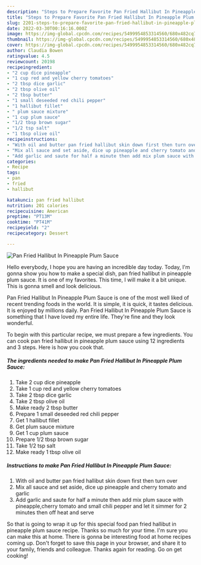 ```yaml
---
description: "Steps to Prepare Favorite Pan Fried Hallibut In Pineapple Plum Sauce"
title: "Steps to Prepare Favorite Pan Fried Hallibut In Pineapple Plum Sauce"
slug: 2201-steps-to-prepare-favorite-pan-fried-hallibut-in-pineapple-plum-sauce
date: 2022-03-30T00:16:16.000Z
image: https://img-global.cpcdn.com/recipes/5499954853314560/680x482cq70/pan-fried-hallibut-in-pineapple-plum-sauce-recipe-main-photo.jpg
thumbnail: https://img-global.cpcdn.com/recipes/5499954853314560/680x482cq70/pan-fried-hallibut-in-pineapple-plum-sauce-recipe-main-photo.jpg
cover: https://img-global.cpcdn.com/recipes/5499954853314560/680x482cq70/pan-fried-hallibut-in-pineapple-plum-sauce-recipe-main-photo.jpg
author: Claudia Bowen
ratingvalue: 4.5
reviewcount: 20198
recipeingredient:
- "2 cup dice pineapple"
- "1 cup red and yellow cherry tomatoes"
- "2 tbsp dice garlic"
- "2 tbsp olive oil"
- "2 tbsp butter"
- "1 small deseeded red chili pepper"
- "1 hallibut fillet"
- " plum sauce mixture"
- "1 cup plum sauce"
- "1/2 tbsp brown sugar"
- "1/2 tsp salt"
- "1 tbsp olive oil"
recipeinstructions:
- "With oil and butter pan fried hallibut skin down first then turn over"
- "Mix all sauce and set aside, dice up pineapple and cherry tomato and garlic"
- "Add garlic and saute for half a minute then add mix plum sauce with pineapple,cherry tomato and small chili pepper and let it simmer for 2 minutes then off heat and serve"
categories:
- Recipe
tags:
- pan
- fried
- hallibut

katakunci: pan fried hallibut 
nutrition: 201 calories
recipecuisine: American
preptime: "PT13M"
cooktime: "PT41M"
recipeyield: "2"
recipecategory: Dessert

---
```



![Pan Fried Hallibut In Pineapple Plum Sauce](https://img-global.cpcdn.com/recipes/5499954853314560/680x482cq70/pan-fried-hallibut-in-pineapple-plum-sauce-recipe-main-photo.jpg)

Hello everybody, I hope you are having an incredible day today. Today, I'm gonna show you how to make a special dish, pan fried hallibut in pineapple plum sauce. It is one of my favorites. This time, I will make it a bit unique. This is gonna smell and look delicious.



Pan Fried Hallibut In Pineapple Plum Sauce is one of the most well liked of recent trending foods in the world. It is simple, it is quick, it tastes delicious. It is enjoyed by millions daily. Pan Fried Hallibut In Pineapple Plum Sauce is something that I have loved my entire life. They're fine and they look wonderful.


To begin with this particular recipe, we must prepare a few ingredients. You can cook pan fried hallibut in pineapple plum sauce using 12 ingredients and 3 steps. Here is how you cook that.

<!--inarticleads1-->

##### The ingredients needed to make Pan Fried Hallibut In Pineapple Plum Sauce:

1. Take 2 cup dice pineapple
1. Take 1 cup red and yellow cherry tomatoes
1. Take 2 tbsp dice garlic
1. Take 2 tbsp olive oil
1. Make ready 2 tbsp butter
1. Prepare 1 small deseeded red chili pepper
1. Get 1 hallibut fillet
1. Get  plum sauce mixture
1. Get 1 cup plum sauce
1. Prepare 1/2 tbsp brown sugar
1. Take 1/2 tsp salt
1. Make ready 1 tbsp olive oil




<!--inarticleads2-->

##### Instructions to make Pan Fried Hallibut In Pineapple Plum Sauce:

1. With oil and butter pan fried hallibut skin down first then turn over
1. Mix all sauce and set aside, dice up pineapple and cherry tomato and garlic
1. Add garlic and saute for half a minute then add mix plum sauce with pineapple,cherry tomato and small chili pepper and let it simmer for 2 minutes then off heat and serve




So that is going to wrap it up for this special food pan fried hallibut in pineapple plum sauce recipe. Thanks so much for your time. I'm sure you can make this at home. There is gonna be interesting food at home recipes coming up. Don't forget to save this page in your browser, and share it to your family, friends and colleague. Thanks again for reading. Go on get cooking!
